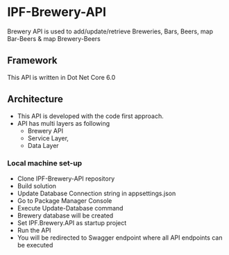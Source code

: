 # IPF-Brewery-API

Brewery API is used to add/update/retrieve Breweries, Bars, Beers, map Bar-Beers & map Brewery-Beers

## Framework
This API is written in Dot Net Core 6.0

## Architecture
- This API is developed with the code first approach.
- API has multi layers as following
  * Brewery API 
  * Service Layer, 
  * Data Layer

### Local machine set-up 
- Clone IPF-Brewery-API repository
- Build solution
- Update Database Connection string in appsettings.json
- Go to Package Manager Console
- Execute Update-Database command
- Brewery database will be created
- Set IPF.Brewery.API as startup project
- Run the API
- You will be redirected to Swagger endpoint where all API endpoints can be executed
